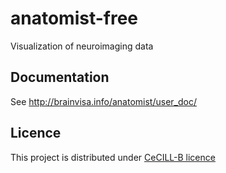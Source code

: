 # anatomist-free
Visualization of neuroimaging data

## Documentation

See http://brainvisa.info/anatomist/user_doc/

## Licence

This project is distributed under [CeCILL-B licence](http://www.cecill.info/licences/Licence_CeCILL-B_V1-en.html)

